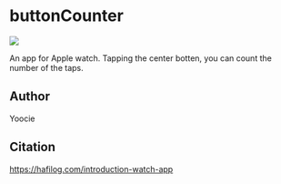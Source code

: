 # buttonCounter
<img src="https://www.dropbox.com/s/r0bxvh59iryr195/Screenshot%202019-09-27%2011.31.18.pdf?dl=0">

  An app for Apple watch.
  Tapping the center botten, you can count the number of the taps.

## Author
  Yoocie

## Citation
  https://hafilog.com/introduction-watch-app


